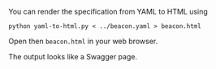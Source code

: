 You can render the specification from YAML to HTML using

	python yaml-to-html.py < ../beacon.yaml > beacon.html

Open then `beacon.html` in your web browser.

The output looks like a Swagger page.
